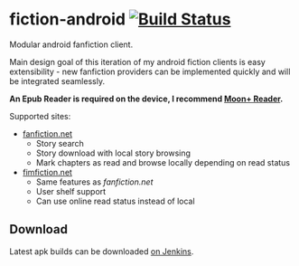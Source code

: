 fiction-android [![Build Status](http://ci.yawk.at/job/fiction-android/badge/icon)](http://ci.yawk.at/job/fiction-android/)
===============

Modular android fanfiction client.

Main design goal of this iteration of my android fiction clients is easy extensibility - new fanfiction providers can be implemented quickly and will be integrated seamlessly.

**An Epub Reader is required on the device, I recommend [Moon+ Reader](https://play.google.com/store/apps/details?id=com.flyersoft.moonreader).**

Supported sites:
- [fanfiction.net](https://www.fanfiction.net/)
    + Story search
    + Story download with local story browsing
    + Mark chapters as read and browse locally depending on read status
- [fimfiction.net](https://www.fimfiction.net/)
    + Same features as *fanfiction.net*
    + User shelf support
    + Can use online read status instead of local

Download
--------

Latest apk builds can be downloaded [on Jenkins](http://ci.yawk.at/job/fiction-android/).
